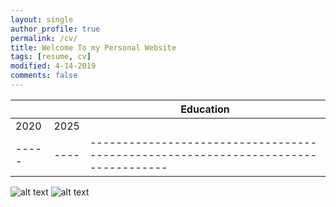 ```yaml
---
layout: single
author_profile: true
permalink: /cv/
title: Welcome To my Personal Website
tags: [resume, cv]
modified: 4-14-2019
comments: false
---
```



<!-- |    |    | **Experience**                                                             |
|----|----|-------------------------------------------------------------------------------|
|2018| now| **computer student**, study computer Computer, IUST, Tehran, Iran |
|----|----|-------------------------------------------------------------------------------|
|2005|2018| **Bechelor computer**   |
|----|------|-------------------------------------------------------------------------------| -->
<!-- |2005|      | **Research Intern**, Microsoft Research, Redmond WA |
|----|------|-------------------------------------------------------------------------------|
|2004|      | **Research Intern**, Microsoft Research, Redmond WA | -->



|     |    |**Education**                                                               |
|-----|----|----------------------------------------------------------------------------------|
|2020 |2025|  |**computer student**, study computer Computer, IUST, Tehran, Iran
|-----|----|----------------------------------------------------------------------------------|

![alt text](../assets/images/Amirrezauni.jpg "university")
![alt text]({{amirrezavishteh.github.io}}/assets/images/iust2.jpg "university")